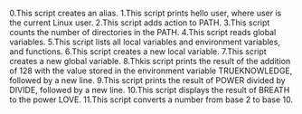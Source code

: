 0.This script creates an alias.
1.This script prints hello user, where user is the current Linux user.
2.This script adds action to PATH.
3.This script counts the number of directories in the PATH.
4.This script reads global variables.
5.This script lists all local variables and environment variables, and functions.
6.This script creates a new local variable.
7.This script creates a new global variable.
8.Thkis script prints the result of the addition of 128 with the value stored in the environment variable TRUEKNOWLEDGE, followed by a new line.
9.This script prints the result of POWER divided by DIVIDE, followed by a new line.
10.This script displays the result of BREATH to the power LOVE.
11.This script  converts a number from base 2 to base 10. 
